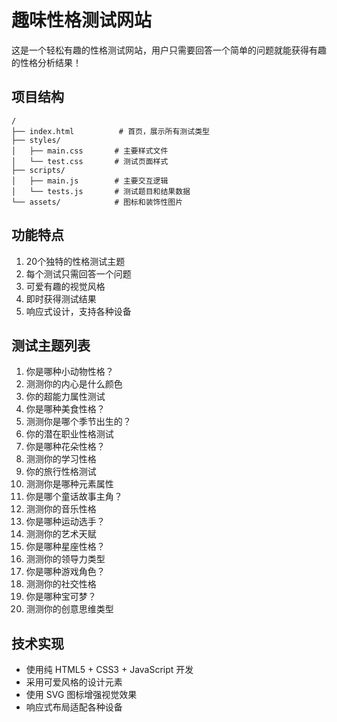# 趣味性格测试网站

这是一个轻松有趣的性格测试网站，用户只需要回答一个简单的问题就能获得有趣的性格分析结果！

## 项目结构
```
/
├── index.html          # 首页，展示所有测试类型
├── styles/
│   ├── main.css       # 主要样式文件
│   └── test.css       # 测试页面样式
├── scripts/
│   ├── main.js        # 主要交互逻辑
│   └── tests.js       # 测试题目和结果数据
└── assets/            # 图标和装饰性图片
```

## 功能特点
1. 20个独特的性格测试主题
2. 每个测试只需回答一个问题
3. 可爱有趣的视觉风格
4. 即时获得测试结果
5. 响应式设计，支持各种设备

## 测试主题列表
1. 你是哪种小动物性格？
2. 测测你的内心是什么颜色
3. 你的超能力属性测试
4. 你是哪种美食性格？
5. 测测你是哪个季节出生的？
6. 你的潜在职业性格测试
7. 你是哪种花朵性格？
8. 测测你的学习性格
9. 你的旅行性格测试
10. 测测你是哪种元素属性
11. 你是哪个童话故事主角？
12. 测测你的音乐性格
13. 你是哪种运动选手？
14. 测测你的艺术天赋
15. 你是哪种星座性格？
16. 测测你的领导力类型
17. 你是哪种游戏角色？
18. 测测你的社交性格
19. 你是哪种宝可梦？
20. 测测你的创意思维类型

## 技术实现
- 使用纯 HTML5 + CSS3 + JavaScript 开发
- 采用可爱风格的设计元素
- 使用 SVG 图标增强视觉效果
- 响应式布局适配各种设备 
